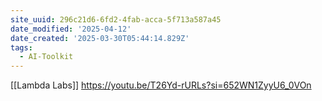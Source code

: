 ```yaml
---
site_uuid: 296c21d6-6fd2-4fab-acca-5f713a587a45
date_modified: '2025-04-12'
date_created: '2025-03-30T05:44:14.829Z'
tags:
  - AI-Toolkit
---
```































































[[Lambda Labs]]
https://youtu.be/T26Yd-rURLs?si=652WN1ZyyU6_0VOn

